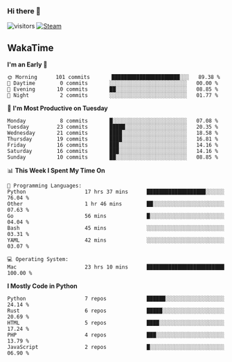 ### Hi there 👋

![visitors](https://visitor-badge.glitch.me/badge?page_id=zhourunlai)
[![Steam](https://img.shields.io/badge/dynamic/json?url=https%3A%2F%2Fapi.swo.moe%2Fstats%2Fsteamgames%2F76561198285156854&query=count&color=0b1a37&label=Steam&labelColor=134375&logo=steam&suffix=+games&cacheSeconds=3600)](http://steamcommunity.com/profiles/76561198285156854)

## WakaTime
<!--START_SECTION:waka-->
**I'm an Early 🐤** 

```text
🌞 Morning      101 commits       ██████████████████████░░░   89.38 % 
🌆 Daytime        0 commits       ░░░░░░░░░░░░░░░░░░░░░░░░░   00.00 % 
🌃 Evening       10 commits       ██░░░░░░░░░░░░░░░░░░░░░░░   08.85 % 
🌙 Night          2 commits       ░░░░░░░░░░░░░░░░░░░░░░░░░   01.77 % 

```
📅 **I'm Most Productive on Tuesday** 

```text
Monday           8 commits       █░░░░░░░░░░░░░░░░░░░░░░░░   07.08 % 
Tuesday         23 commits       █████░░░░░░░░░░░░░░░░░░░░   20.35 % 
Wednesday       21 commits       ████░░░░░░░░░░░░░░░░░░░░░   18.58 % 
Thursday        19 commits       ████░░░░░░░░░░░░░░░░░░░░░   16.81 % 
Friday          16 commits       ███░░░░░░░░░░░░░░░░░░░░░░   14.16 % 
Saturday        16 commits       ███░░░░░░░░░░░░░░░░░░░░░░   14.16 % 
Sunday          10 commits       ██░░░░░░░░░░░░░░░░░░░░░░░   08.85 % 

```


📊 **This Week I Spent My Time On** 

```text
💬 Programming Languages: 
Python                   17 hrs 37 mins      ███████████████████░░░░░░   76.04 % 
Other                    1 hr 46 mins        ██░░░░░░░░░░░░░░░░░░░░░░░   07.63 % 
Go                       56 mins             █░░░░░░░░░░░░░░░░░░░░░░░░   04.04 % 
Bash                     45 mins             ░░░░░░░░░░░░░░░░░░░░░░░░░   03.31 % 
YAML                     42 mins             ░░░░░░░░░░░░░░░░░░░░░░░░░   03.07 % 

💻 Operating System: 
Mac                      23 hrs 10 mins      █████████████████████████   100.00 % 

```

**I Mostly Code in Python** 

```text
Python                   7 repos             ██████░░░░░░░░░░░░░░░░░░░   24.14 % 
Rust                     6 repos             █████░░░░░░░░░░░░░░░░░░░░   20.69 % 
HTML                     5 repos             ████░░░░░░░░░░░░░░░░░░░░░   17.24 % 
PHP                      4 repos             ███░░░░░░░░░░░░░░░░░░░░░░   13.79 % 
JavaScript               2 repos             █░░░░░░░░░░░░░░░░░░░░░░░░   06.90 % 

```



<!--END_SECTION:waka-->
